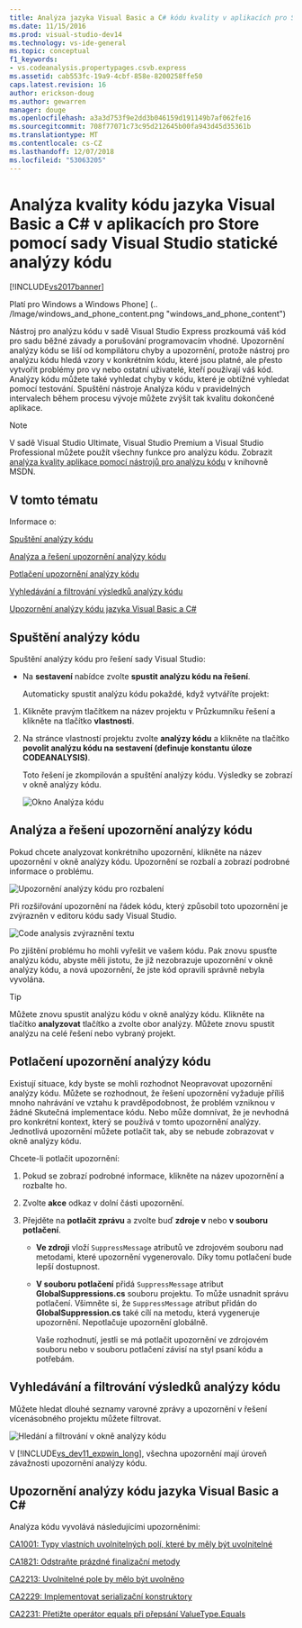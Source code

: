 ```yaml
---
title: Analýza jazyka Visual Basic a C# kódu kvality v aplikacích pro Store pomocí statické analýzy kódu
ms.date: 11/15/2016
ms.prod: visual-studio-dev14
ms.technology: vs-ide-general
ms.topic: conceptual
f1_keywords:
- vs.codeanalysis.propertypages.csvb.express
ms.assetid: cab553fc-19a9-4cbf-858e-8200258ffe50
caps.latest.revision: 16
author: erickson-doug
ms.author: gewarren
manager: douge
ms.openlocfilehash: a3a3d753f9e2dd3b046159d191149b7af062fe16
ms.sourcegitcommit: 708f77071c73c95d212645b00fa943d45d35361b
ms.translationtype: MT
ms.contentlocale: cs-CZ
ms.lasthandoff: 12/07/2018
ms.locfileid: "53063205"
---
```

# <a name="analyze-visual-basic-and-c-code-quality-in-store-apps-using-visual-studio-static-code-analysis"></a>Analýza kvality kódu jazyka Visual Basic a C# v aplikacích pro Store pomocí sady Visual Studio statické analýzy kódu

[!INCLUDE[vs2017banner](../includes/vs2017banner.md)]

Platí pro Windows a Windows Phone] (.. /Image/windows_and_phone_content.png "windows_and_phone_content")

 Nástroj pro analýzu kódu v sadě Visual Studio Express prozkoumá váš kód pro sadu běžné závady a porušování programovacím vhodné. Upozornění analýzy kódu se liší od kompilátoru chyby a upozornění, protože nástroj pro analýzu kódu hledá vzory v konkrétním kódu, které jsou platné, ale přesto vytvořit problémy pro vy nebo ostatní uživatelé, kteří používají váš kód. Analýzy kódu můžete také vyhledat chyby v kódu, které je obtížné vyhledat pomocí testování. Spuštění nástroje Analýza kódu v pravidelných intervalech během procesu vývoje můžete zvýšit tak kvalitu dokončené aplikace.

> [!NOTE]
>  V sadě Visual Studio Ultimate, Visual Studio Premium a Visual Studio Professional můžete použít všechny funkce pro analýzu kódu. Zobrazit [analýza kvality aplikace pomocí nástrojů pro analýzu kódu](http://msdn.microsoft.com/library/dd264897.aspx) v knihovně MSDN.

## <a name="in-this-topic"></a>V tomto tématu
 Informace o:

 [Spuštění analýzy kódu](../test/analyze-visual-basic-and-csharp-code-quality-in-store-apps-using-visual-studio-static-code-analysis.md#BKMK_Run)

 [Analýza a řešení upozornění analýzy kódu](../test/analyze-visual-basic-and-csharp-code-quality-in-store-apps-using-visual-studio-static-code-analysis.md#BKMK_Analyze)

 [Potlačení upozornění analýzy kódu](../test/analyze-visual-basic-and-csharp-code-quality-in-store-apps-using-visual-studio-static-code-analysis.md#BKMK_Suppress)

 [Vyhledávání a filtrování výsledků analýzy kódu](../test/analyze-visual-basic-and-csharp-code-quality-in-store-apps-using-visual-studio-static-code-analysis.md#BKMK_Search)

 [Upozornění analýzy kódu jazyka Visual Basic a C#](../test/analyze-visual-basic-and-csharp-code-quality-in-store-apps-using-visual-studio-static-code-analysis.md#BKMK_Warnings)

##  <a name="BKMK_Run"></a> Spuštění analýzy kódu
 Spuštění analýzy kódu pro řešení sady Visual Studio:

- Na **sestavení** nabídce zvolte **spustit analýzu kódu na řešení**.

  Automaticky spustit analýzu kódu pokaždé, když vytváříte projekt:

1. Klikněte pravým tlačítkem na název projektu v Průzkumníku řešení a klikněte na tlačítko **vlastnosti**.

2. Na stránce vlastností projektu zvolte **analýzy kódu** a klikněte na tlačítko **povolit analýzu kódu na sestavení (definuje konstantu úloze CODEANALYSIS)**.

   Toto řešení je zkompilován a spuštění analýzy kódu. Výsledky se zobrazí v okně analýzy kódu.

   ![Okno Analýza kódu](../test/media/ca-managed-collapsed.png "CA_Managed_Collapsed")

##  <a name="BKMK_Analyze"></a> Analýza a řešení upozornění analýzy kódu
 Pokud chcete analyzovat konkrétního upozornění, klikněte na název upozornění v okně analýzy kódu. Upozornění se rozbalí a zobrazí podrobné informace o problému.

 ![Upozornění analýzy kódu pro rozbalení](../test/media/ca-managed-callouts.png "CA_Managed_Callouts")

 Při rozšiřování upozornění na řádek kódu, který způsobil toto upozornění je zvýrazněn v editoru kódu sady Visual Studio.

 ![Code analysis zvýraznění textu](../test/media/ca-managed-sourceline.png "CA_Managed_SourceLine")

 Po zjištění problému ho mohli vyřešit ve vašem kódu. Pak znovu spusťte analýzu kódu, abyste měli jistotu, že již nezobrazuje upozornění v okně analýzy kódu, a nová upozornění, že jste kód opravili správně nebyla vyvolána.

> [!TIP]
>  Můžete znovu spustit analýzu kódu v okně analýzy kódu. Klikněte na tlačítko **analyzovat** tlačítko a zvolte obor analýzy. Můžete znovu spustit analýzu na celé řešení nebo vybraný projekt.

##  <a name="BKMK_Suppress"></a> Potlačení upozornění analýzy kódu
 Existují situace, kdy byste se mohli rozhodnot Neopravovat upozornění analýzy kódu. Můžete se rozhodnout, že řešení upozornění vyžaduje příliš mnoho nahrávání ve vztahu k pravděpodobnost, že problém vzniknou v žádné Skutečná implementace kódu. Nebo může domnívat, že je nevhodná pro konkrétní kontext, který se používá v tomto upozornění analýzy. Jednotlivá upozornění můžete potlačit tak, aby se nebude zobrazovat v okně analýzy kódu.

 Chcete-li potlačit upozornění:

1. Pokud se zobrazí podrobné informace, klikněte na název upozornění a rozbalte ho.

2. Zvolte **akce** odkaz v dolní části upozornění.

3. Přejděte na **potlačit zprávu** a zvolte buď **zdroje v** nebo **v souboru potlačení**.

   - **Ve zdroji** vloží `SuppressMessage` atributů ve zdrojovém souboru nad metodami, které upozornění vygenerovalo. Díky tomu potlačení bude lepší dostupnost.

   - **V souboru potlačení** přidá `SuppressMessage` atribut **GlobalSuppressions.cs** souboru projektu. To může usnadnit správu potlačení. Všimněte si, že `SuppressMessage` atribut přidán do **GlobalSuppression.cs** také cílí na metodu, která vygeneruje upozornění. Nepotlačuje upozornění globálně.

     Vaše rozhodnutí, jestli se má potlačit upozornění ve zdrojovém souboru nebo v souboru potlačení závisí na styl psaní kódu a potřebám.

##  <a name="BKMK_Search"></a> Vyhledávání a filtrování výsledků analýzy kódu
 Můžete hledat dlouhé seznamy varovné zprávy a upozornění v řešení vícenásobného projektu můžete filtrovat.

 ![Hledání a filtrování v okně analýzy kódu](../test/media/ca-searchfilter.png "CA_SearchFilter")

 V [!INCLUDE[vs_dev11_expwin_long](../includes/vs-dev11-expwin-long-md.md)], všechna upozornění mají úroveň závažnosti upozornění analýzy kódu.

##  <a name="BKMK_Warnings"></a> Upozornění analýzy kódu jazyka Visual Basic a C#
 Analýza kódu vyvolává následujícími upozorněními:

 [CA1001: Typy vlastních uvolnitelných polí, které by měly být uvolnitelné](http://msdn.microsoft.com/library/ms182172.aspx)

 [CA1821: Odstraňte prázdné finalizační metody](http://msdn.microsoft.com/library/bb264476.aspx)

 [CA2213: Uvolnitelné pole by mělo být uvolněno](http://msdn.microsoft.com/library/ms182328.aspx)

 [CA2229: Implementovat serializační konstruktory](http://msdn.microsoft.com/library/ms182343.aspx)

 [CA2231: Přetižte operátor equals při přepsání ValueType.Equals](http://msdn.microsoft.com/library/ms182359.aspx)
